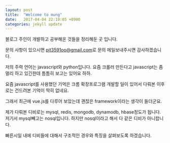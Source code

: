 ```yaml
---
layout: post
title:  "Welcome to mung"
date:   2017-04-04 22:10:05 +0900
categories: jekyll update
---
```


블로그 주인이 개발하고 공부해온 것들을 정리해둔 곳 입니다.

문의 사항이 있으시면 [pjt3591oo@gmail.com][jekyll-docs]로 문의 메일보내주시면 감사하겠습니다.

저의 주력 언어는 javascript와 python입니다.
요즘 크롤러 만든다고 javascript는 좀 멀리 하고 있긴한데 틈틈히 보고는 있어요 하하.

요즘 javascript를 사용했던 기억은 크롬 확장프로그램 개발할 일이 있어서 다뤄본 이후로는 건드려본 기억이 딱히 없네요.

그래서 최근에 vue.js를 다루어 보았는데 괜찮은 framework이라는 생각이 들더군요.

제가 다뤄본 디비로는 mysql, redis, mongodb, dynamodb, hbase정도가 됩니다.
저기서 mysql빼고는 nosql입니다. 하지만 nosql이라고 해서 다 같은 디비가 아니랍니다.

빠른시일 내에 디비들에 대해서 구조적인 경우와 특징을 살펴보도록 하겠습니다.

[jekyll-docs]: pjt3591oo@gmail.com

